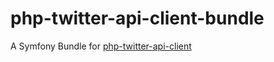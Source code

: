 # php-twitter-api-client-bundle

A Symfony Bundle for [php-twitter-api-client](https://github.com/MarcosSegovia/php-twitter-api-client)
